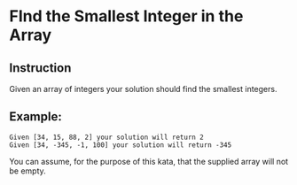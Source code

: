# FInd the Smallest Integer in the Array

## Instruction

Given an array of integers your solution should find the smallest
integers.

## Example:

```
Given [34, 15, 88, 2] your solution will return 2
Given [34, -345, -1, 100] your solution will return -345
```

You can assume, for the purpose of this kata, that the supplied
array will not be empty.